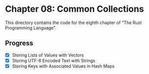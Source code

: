 # Chapter 08: Common Collections

This directory contains the code for the eighth chapter of "The Rust
Programming Language".

## Progress

- [x] Storing Lists of Values with Vectors
- [x] Storing UTF-8 Encoded Text with Strings
- [x] Storing Keys with Associated Values in Hash Maps